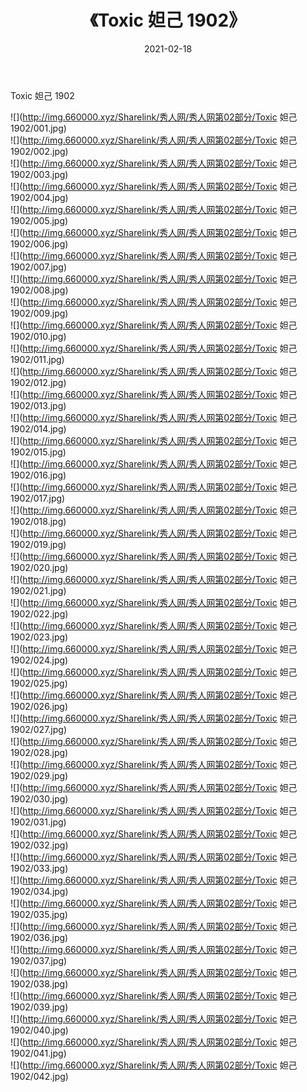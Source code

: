 ﻿---
layout: post
title:  《Toxic 妲己 1902》
date:   2021-02-18
img: http://img.660000.xyz/Sharelink/秀人网/秀人网第02部分/Toxic 妲己 1902/000.jpg
categories: [美女, 清纯, 唯美]
---

Toxic 妲己 1902

  ![](http://img.660000.xyz/Sharelink/秀人网/秀人网第02部分/Toxic 妲己 1902/001.jpg) <br> ![](http://img.660000.xyz/Sharelink/秀人网/秀人网第02部分/Toxic 妲己 1902/002.jpg) <br> ![](http://img.660000.xyz/Sharelink/秀人网/秀人网第02部分/Toxic 妲己 1902/003.jpg) <br> ![](http://img.660000.xyz/Sharelink/秀人网/秀人网第02部分/Toxic 妲己 1902/004.jpg) <br> ![](http://img.660000.xyz/Sharelink/秀人网/秀人网第02部分/Toxic 妲己 1902/005.jpg) <br> ![](http://img.660000.xyz/Sharelink/秀人网/秀人网第02部分/Toxic 妲己 1902/006.jpg) <br> ![](http://img.660000.xyz/Sharelink/秀人网/秀人网第02部分/Toxic 妲己 1902/007.jpg) <br> ![](http://img.660000.xyz/Sharelink/秀人网/秀人网第02部分/Toxic 妲己 1902/008.jpg) <br> ![](http://img.660000.xyz/Sharelink/秀人网/秀人网第02部分/Toxic 妲己 1902/009.jpg) <br> ![](http://img.660000.xyz/Sharelink/秀人网/秀人网第02部分/Toxic 妲己 1902/010.jpg) <br> ![](http://img.660000.xyz/Sharelink/秀人网/秀人网第02部分/Toxic 妲己 1902/011.jpg) <br> ![](http://img.660000.xyz/Sharelink/秀人网/秀人网第02部分/Toxic 妲己 1902/012.jpg) <br> ![](http://img.660000.xyz/Sharelink/秀人网/秀人网第02部分/Toxic 妲己 1902/013.jpg) <br> ![](http://img.660000.xyz/Sharelink/秀人网/秀人网第02部分/Toxic 妲己 1902/014.jpg) <br> ![](http://img.660000.xyz/Sharelink/秀人网/秀人网第02部分/Toxic 妲己 1902/015.jpg) <br> ![](http://img.660000.xyz/Sharelink/秀人网/秀人网第02部分/Toxic 妲己 1902/016.jpg) <br> ![](http://img.660000.xyz/Sharelink/秀人网/秀人网第02部分/Toxic 妲己 1902/017.jpg) <br> ![](http://img.660000.xyz/Sharelink/秀人网/秀人网第02部分/Toxic 妲己 1902/018.jpg) <br> ![](http://img.660000.xyz/Sharelink/秀人网/秀人网第02部分/Toxic 妲己 1902/019.jpg) <br> ![](http://img.660000.xyz/Sharelink/秀人网/秀人网第02部分/Toxic 妲己 1902/020.jpg) <br> ![](http://img.660000.xyz/Sharelink/秀人网/秀人网第02部分/Toxic 妲己 1902/021.jpg) <br> ![](http://img.660000.xyz/Sharelink/秀人网/秀人网第02部分/Toxic 妲己 1902/022.jpg) <br> ![](http://img.660000.xyz/Sharelink/秀人网/秀人网第02部分/Toxic 妲己 1902/023.jpg) <br> ![](http://img.660000.xyz/Sharelink/秀人网/秀人网第02部分/Toxic 妲己 1902/024.jpg) <br> ![](http://img.660000.xyz/Sharelink/秀人网/秀人网第02部分/Toxic 妲己 1902/025.jpg) <br> ![](http://img.660000.xyz/Sharelink/秀人网/秀人网第02部分/Toxic 妲己 1902/026.jpg) <br> ![](http://img.660000.xyz/Sharelink/秀人网/秀人网第02部分/Toxic 妲己 1902/027.jpg) <br> ![](http://img.660000.xyz/Sharelink/秀人网/秀人网第02部分/Toxic 妲己 1902/028.jpg) <br> ![](http://img.660000.xyz/Sharelink/秀人网/秀人网第02部分/Toxic 妲己 1902/029.jpg) <br> ![](http://img.660000.xyz/Sharelink/秀人网/秀人网第02部分/Toxic 妲己 1902/030.jpg) <br> ![](http://img.660000.xyz/Sharelink/秀人网/秀人网第02部分/Toxic 妲己 1902/031.jpg) <br> ![](http://img.660000.xyz/Sharelink/秀人网/秀人网第02部分/Toxic 妲己 1902/032.jpg) <br> ![](http://img.660000.xyz/Sharelink/秀人网/秀人网第02部分/Toxic 妲己 1902/033.jpg) <br> ![](http://img.660000.xyz/Sharelink/秀人网/秀人网第02部分/Toxic 妲己 1902/034.jpg) <br> ![](http://img.660000.xyz/Sharelink/秀人网/秀人网第02部分/Toxic 妲己 1902/035.jpg) <br> ![](http://img.660000.xyz/Sharelink/秀人网/秀人网第02部分/Toxic 妲己 1902/036.jpg) <br> ![](http://img.660000.xyz/Sharelink/秀人网/秀人网第02部分/Toxic 妲己 1902/037.jpg) <br> ![](http://img.660000.xyz/Sharelink/秀人网/秀人网第02部分/Toxic 妲己 1902/038.jpg) <br> ![](http://img.660000.xyz/Sharelink/秀人网/秀人网第02部分/Toxic 妲己 1902/039.jpg) <br> ![](http://img.660000.xyz/Sharelink/秀人网/秀人网第02部分/Toxic 妲己 1902/040.jpg) <br> ![](http://img.660000.xyz/Sharelink/秀人网/秀人网第02部分/Toxic 妲己 1902/041.jpg) <br> ![](http://img.660000.xyz/Sharelink/秀人网/秀人网第02部分/Toxic 妲己 1902/042.jpg) <br>